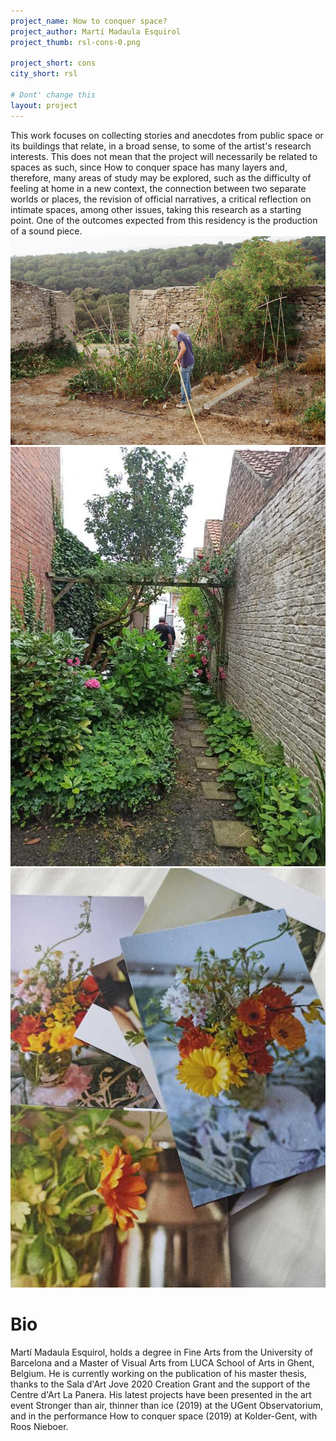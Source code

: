 ```yaml
---
project_name: How to conquer space?
project_author: Martí Madaula Esquirol
project_thumb: rsl-cons-0.png

project_short: cons
city_short: rsl

# Dont' change this
layout: project
---
```


This work focuses on collecting stories and anecdotes from public space or its buildings that relate, in a broad sense, to some of the artist's
research interests. This does not mean that the project will necessarily be related to spaces as such, since How to conquer space has many layers and, therefore, many areas of study may be explored, such as the difficulty of feeling at home in a new context, the connection between
two separate worlds or places, the revision of official narratives, a
critical reflection on intimate spaces, among other issues, taking this
research as a starting point. One of the outcomes expected from this
residency is the production of a sound piece.
![A garden](/assets/images/rsl-cons-1.png)
![A passage](/assets/images/rsl-cons-2.jpg)
![Flower photos](/assets/images/rsl-cons-4.jpg)
# Bio
Martí Madaula Esquirol, holds a degree in Fine Arts from the University
of Barcelona and a Master of Visual Arts from LUCA School of Arts in
Ghent, Belgium. He is currently working on the publication of his master
thesis, thanks to the Sala d\'Art Jove 2020 Creation Grant and the
support of the Centre d\'Art La Panera. His latest projects have been
presented in the art event Stronger than air, thinner than ice (2019) at
the UGent Observatorium, and in the performance How to conquer space
(2019) at Kolder-Gent, with Roos Nieboer.
